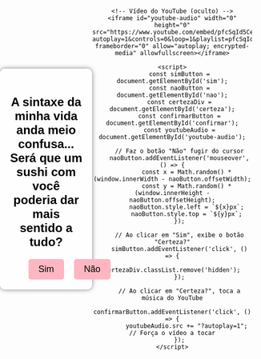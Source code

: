 <!DOCTYPE html>
<html lang="pt-BR">
<head>
    <meta charset="UTF-8">
    <meta name="viewport" content="width=device-width, initial-scale=1.0">
    <title>Convite para Juliana</title>
    <style>
        body {
            font-family: Arial, sans-serif;
            text-align: center;
            margin: 0;
            padding: 0;
            height: 100vh;
            display: flex;
            justify-content: center;
            align-items: center;
            background-image: url('fundo.jpg'); /* Imagem de fundo */
            background-size: cover;
            background-position: center;
            color: black; /* Cor do texto */
        }
        .container {
            background-color: rgba(255, 255, 255, 0.8); /* Fundo semi-transparente */
            padding: 20px;
            border-radius: 10px;
            box-shadow: 0 0 10px rgba(0, 0, 0, 0.5);
        }
        h1 {
            font-size: 24px;
            margin-bottom: 20px;
        }
        .buttons {
            margin-top: 20px;
        }
        .buttons button {
            padding: 10px 20px;
            font-size: 18px;
            cursor: pointer;
            margin: 0 10px;
            border: none;
            border-radius: 5px;
            background-color: #ffb6c1;
            color: black;
        }
        #nao {
            position: absolute;
        }
        .hidden {
            display: none;
        }
        #certeza {
            margin-top: 20px;
        }
    </style>
</head>
<body>
    <div class="container">
        <h1>A sintaxe da minha vida anda meio confusa...<br>Será que um sushi com você poderia dar mais sentido a tudo?</h1>
        <div class="buttons">
            <button id="sim">Sim</button>
            <button id="nao">Não</button>
        </div>
        <div id="certeza" class="hidden">
            <button id="confirmar">Certeza?</button>
        </div>
    </div>

    <!-- Vídeo do YouTube (oculto) -->
    <iframe id="youtube-audio" width="0" height="0" src="https://www.youtube.com/embed/pfcSqId5Ce4?autoplay=1&controls=0&loop=1&playlist=pfcSqId5Ce4" frameborder="0" allow="autoplay; encrypted-media" allowfullscreen></iframe>

    <script>
        const simButton = document.getElementById('sim');
        const naoButton = document.getElementById('nao');
        const certezaDiv = document.getElementById('certeza');
        const confirmarButton = document.getElementById('confirmar');
        const youtubeAudio = document.getElementById('youtube-audio');

        // Faz o botão "Não" fugir do cursor
        naoButton.addEventListener('mouseover', () => {
            const x = Math.random() * (window.innerWidth - naoButton.offsetWidth);
            const y = Math.random() * (window.innerHeight - naoButton.offsetHeight);
            naoButton.style.left = `${x}px`;
            naoButton.style.top = `${y}px`;
        });

        // Ao clicar em "Sim", exibe o botão "Certeza?"
        simButton.addEventListener('click', () => {
            certezaDiv.classList.remove('hidden');
        });

        // Ao clicar em "Certeza?", toca a música do YouTube
        confirmarButton.addEventListener('click', () => {
            youtubeAudio.src += "?autoplay=1"; // Força o vídeo a tocar
        });
    </script>
</body>
</html>
